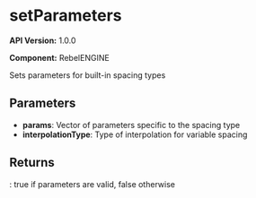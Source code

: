 # setParameters

**API Version:** 1.0.0

**Component:** RebelENGINE

Sets parameters for built-in spacing types

## Parameters

- **params**: Vector of parameters specific to the spacing type
- **interpolationType**: Type of interpolation for variable spacing

## Returns

: true if parameters are valid, false otherwise

